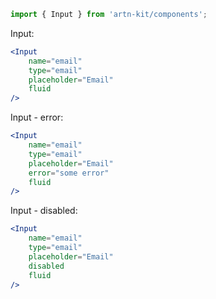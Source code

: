 ```jsx static
import { Input } from 'artn-kit/components';
```

Input:
```jsx
<Input
    name="email"
    type="email"
    placeholder="Email"
    fluid
/>
```
Input - error:
```jsx
<Input
    name="email"
    type="email"
    placeholder="Email"
    error="some error"
    fluid
/>
```
Input - disabled:
```jsx
<Input
    name="email"
    type="email"
    placeholder="Email"
    disabled
    fluid
/>
```
